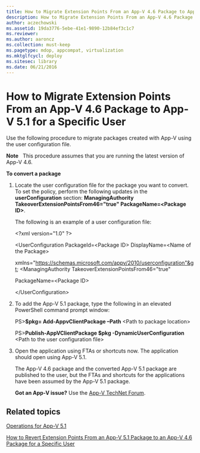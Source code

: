 ```yaml
---
title: How to Migrate Extension Points From an App-V 4.6 Package to App-V 5.1 for a Specific User
description: How to Migrate Extension Points From an App-V 4.6 Package to App-V 5.1 for a Specific User
author: aczechowski
ms.assetid: 19da3776-5ebe-41e1-9890-12b84ef3c1c7
ms.reviewer:
ms.author: aaroncz
ms.collection: must-keep
ms.pagetype: mdop, appcompat, virtualization
ms.mktglfcycl: deploy
ms.sitesec: library
ms.date: 06/21/2016
---
```



# How to Migrate Extension Points From an App-V 4.6 Package to App-V 5.1 for a Specific User


Use the following procedure to migrate packages created with App-V using the user configuration file.

**Note**  
This procedure assumes that you are running the latest version of App-V 4.6.

**To convert a package**

1. Locate the user configuration file for the package you want to convert. To set the policy, perform the following updates in the **userConfiguration** section: **ManagingAuthority TakeoverExtensionPointsFrom46="true" PackageName=&lt;Package ID&gt;**.

   The following is an example of a user configuration file:

   &lt;?xml version="1.0" ?&gt;

   &lt;UserConfiguration PackageId=&lt;Package ID&gt; DisplayName=&lt;Name of the Package&gt;

   xmlns="<https://schemas.microsoft.com/appv/2010/userconfiguration"&gt>; &lt;ManagingAuthority TakeoverExtensionPointsFrom46="true"

   PackageName=&lt;Package ID&gt;

   &lt;/UserConfiguration&gt;

2. To add the App-V 5.1 package, type the following in an elevated PowerShell command prompt window:

   PS&gt;**$pkg= Add-AppvClientPackage –Path** &lt;Path to package location&gt;

   PS&gt;**Publish-AppVClientPackage $pkg -DynamicUserConfiguration** &lt;Path to the user configuration file&gt;

3. Open the application using FTAs or shortcuts now. The application should open using App-V 5.1.

   The App-V 4.6 package and the converted App-V 5.1 package are published to the user, but the FTAs and shortcuts for the applications have been assumed by the App-V 5.1 package.

   **Got an App-V issue?** Use the [App-V TechNet Forum](https://social.technet.microsoft.com/Forums/home?forum=mdopappv).

## Related topics


[Operations for App-V 5.1](operations-for-app-v-51.md)

[How to Revert Extension Points From an App-V 5.1 Package to an App-V 4.6 Package for a Specific User](how-to-revert-extension-points-from-an-app-v-51-package-to-an-app-v-46-package-for-a-specific-user.md)









